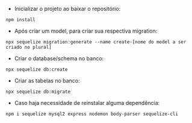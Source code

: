 - Inicializar o projeto ao baixar o repositório:
```
npm install
```

- Após criar um model, para criar sua respectiva migration:
```
npx sequelize migration:generate --name create-[nome do model a ser criado no plural]
```

- Criar o database/schema no banco:
```
npx sequelize db:create
```

- Criar as tabelas no banco:
```
npx sequelize db:migrate
```

- Caso haja necessidade de reinstalar alguma dependência:
```
npm i sequelize mysql2 express nodemon body-parser sequelize-cli
```